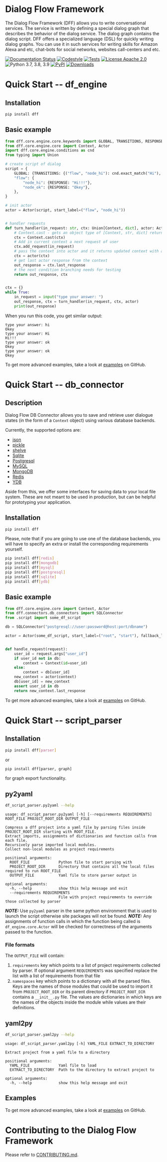 
# Dialog Flow Framework

The Dialog Flow Framework (DFF) allows you to write conversational services. The service is written by defining a special dialog graph that describes the behavior of the dialog service. The dialog graph contains the dialog script. DFF offers a specialized language (DSL) for quickly writing dialog graphs. You can use it in such services for writing skills for Amazon Alexa and etc, chat-bots for social networks, websites call-centers and etc. 

[![Documentation Status](https://readthedocs.org/projects/dialog-flow-engine/badge/?version=latest)](https://readthedocs.org/projects/dialog-flow-engine/badge/?version=latest)
[![Codestyle](https://github.com/deeppavlov/dialog_flow_framework/workflows/codestyle/badge.svg)](https://github.com/deeppavlov/dialog_flow_framework/actions)
[![Tests](https://github.com/deeppavlov/dialog_flow_framework/workflows/test_coverage/badge.svg)](https://github.com/deeppavlov/dialog_flow_framework/actions)
[![License Apache 2.0](https://img.shields.io/badge/license-Apache%202.0-blue.svg)](https://github.com/deeppavlov/dialog_flow_framework/blob/master/LICENSE)
![Python 3.7, 3.8, 3.9](https://img.shields.io/badge/python-3.7%20%7C%203.8%20%7C%203.9-green.svg)
[![PyPI](https://img.shields.io/pypi/v/dff)](https://pypi.org/project/dff/)
[![Downloads](https://pepy.tech/badge/dff)](https://pepy.tech/project/dff)

# Quick Start -- df_engine
## Installation
```bash
pip install dff
```

## Basic example
```python
from dff.core.engine.core.keywords import GLOBAL, TRANSITIONS, RESPONSE
from dff.core.engine.core import Context, Actor
import dff.core.engine.conditions as cnd
from typing import Union

# create script of dialog
script = {
    GLOBAL: {TRANSITIONS: {("flow", "node_hi"): cnd.exact_match("Hi"), ("flow", "node_ok"): cnd.true()}},
    "flow": {
        "node_hi": {RESPONSE: "Hi!!!"},
        "node_ok": {RESPONSE: "Okey"},
    },
}

# init actor
actor = Actor(script, start_label=("flow", "node_hi"))


# handler requests
def turn_handler(in_request: str, ctx: Union[Context, dict], actor: Actor):
    # Context.cast - gets an object type of [Context, str, dict] returns an object type of Context
    ctx = Context.cast(ctx)
    # Add in current context a next request of user
    ctx.add_request(in_request)
    # pass the context into actor and it returns updated context with actor response
    ctx = actor(ctx)
    # get last actor response from the context
    out_response = ctx.last_response
    # the next condition branching needs for testing
    return out_response, ctx


ctx = {}
while True:
    in_request = input("type your answer: ")
    out_response, ctx = turn_handler(in_request, ctx, actor)
    print(out_response)

```
When you run this code, you get similar output:
```
type your answer: hi
Okey
type your answer: Hi
Hi!!!
type your answer: ok
Okey
type your answer: ok
Okey

```

To get more advanced examples, take a look at [examples](https://github.com/deeppavlov/dialog_flow_framework/tree/dev/examples) on GitHub.

# Quick Start -- db_connector
## Description

Dialog Flow DB Connector allows you to save and retrieve user dialogue states (in the form of a `Context` object) using various database backends. 

Currently, the supported options are: 
* [json](https://www.json.org/json-en.html)
* [pickle](https://docs.python.org/3/library/pickle.html)
* [shelve](https://docs.python.org/3/library/shelve.html)
* [Sqlite](https://www.sqlite.org/index.html)
* [Postgresql](https://www.postgresql.org/)
* [MySQL](https://www.mysql.com/)
* [MongoDB](https://www.mongodb.com/)
* [Redis](https://redis.io/)
* [YDB](https://ydb.tech/)

Aside from this, we offer some interfaces for saving data to your local file system. These are not meant to be used in production, but can be helpful for prototyping your application.

## Installation
```bash
pip install dff
```

Please, note that if you are going to use one of the database backends, you will have to specify an extra or install the corresponding requirements yourself.
```bash
pip install dff[redis]
pip install dff[mongodb]
pip install dff[mysql]
pip install dff[postgresql]
pip install dff[sqlite]
pip install dff[ydb]
```

## Basic example
```python
from dff.core.engine.core import Context, Actor
from dff.connectors.db_connectors import SQLConnector
from .script import some_df_script

db = SQLConnector("postgresql://user:password@host:port/dbname")

actor = Actor(some_df_script, start_label=("root", "start"), fallback_label=("root", "fallback"))


def handle_request(request):
    user_id = request.args["user_id"]
    if user_id not in db:
        context = Context(id=user_id)
    else:
        context = db[user_id]
    new_context = actor(context)
    db[user_id] = new_context
    assert user_id in db
    return new_context.last_response

```

To get more advanced examples, take a look at [examples](https://github.com/deeppavlov/dialog_flow_framework/tree/dev/examples) on GitHub.

# Quick Start -- script_parser
## Installation
```bash
pip install dff[parser]
```
or
```bash
pip install dff[parser, graph]
```
for graph export functionality.

## py2yaml

```bash
df_script_parser.py2yaml --help
```

```
usage: df_script_parser.py2yaml [-h] [--requirements REQUIREMENTS] ROOT_FILE PROJECT_ROOT_DIR OUTPUT_FILE

Compress a dff project into a yaml file by parsing files inside PROJECT_ROOT_DIR starting with ROOT_FILE.
Extract imports, assignments of dictionaries and function calls from each file.
Recursively parse imported local modules.
Collect non-local modules as project requirements

positional arguments:
  ROOT_FILE             Python file to start parsing with
  PROJECT_ROOT_DIR      Directory that contains all the local files required to run ROOT_FILE
  OUTPUT_FILE           Yaml file to store parser output in

optional arguments:
  -h, --help            show this help message and exit
  --requirements REQUIREMENTS
                        File with project requirements to override those collected by parser
```

**_NOTE:_** Use `py2yaml` parser in the same python environment that is used to launch the script otherwise site packages will not be found.
**_NOTE:_** Any assignments of function calls in which the function being called is ``df_engine.core.Actor`` will be checked for correctness of the arguments passed to the function.

### File formats

The `OUTPUT_FILE` will contain:
1. ``requirements`` key which points to a list of project requirements collected by parser.
   If optional argument ``REQUIREMENTS`` was specified replace the list with a list of requirements from that file
2. ``namespaces`` key which points to a dictionary with all the parsed files. Keys are the names of those
   modules that could be used to import it from ``PROJECT_ROOT_DIR`` or its parent directory if ``PROJECT_ROOT_DIR``
   contains a ``__init__.py`` file. The values are dictionaries in which keys are the names of the objects inside the module
   while values are their definitions.


## yaml2py

```bash
df_script_parser.yaml2py --help
```

```
usage: df_script_parser.yaml2py [-h] YAML_FILE EXTRACT_TO_DIRECTORY

Extract project from a yaml file to a directory

positional arguments:
  YAML_FILE             Yaml file to load
  EXTRACT_TO_DIRECTORY  Path to the directory to extract project to

optional arguments:
  -h, --help            show this help message and exit
```

## Examples

To get more advanced examples, take a look at [examples](https://github.com/deeppavlov/dialog_flow_framework/tree/dev/examples) on GitHub.

# Contributing to the Dialog Flow Framework

Please refer to [CONTRIBUTING.md](https://github.com/deeppavlov/dialog_flow_framework/blob/dev/CONTRIBUTING.md).